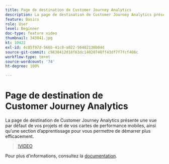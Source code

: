 ```yaml
---
title: Page de destination de Customer Journey Analytics
description: La page de destination de Customer Journey Analytics présente une vue par défaut de vos projets et de vos cartes de performance mobiles, ainsi qu’une section d’apprentissage pour vous permettre de démarrer plus efficacement.
feature: Basics
role: User
level: Beginner
doc-type: feature video
thumbnail: 343041.jpg
kt: 10422
exl-id: 4c05f97d-566b-41c8-a822-56482136b04d
source-git-commit: c9830412d18f63dc14020748ff43df7f7fcf408c
workflow-type: tm+mt
source-wordcount: '74'
ht-degree: 100%

---
```


# Page de destination de Customer Journey Analytics

La page de destination de Customer Journey Analytics présente une vue par défaut de vos projets et de vos cartes de performance mobiles, ainsi qu’une section d’apprentissage pour vous permettre de démarrer plus efficacement.

>[!VIDEO](https://video.tv.adobe.com/v/343041/?quality=12&learn=on)

Pour plus dʼinformations, consultez la [documentation](https://experienceleague.adobe.com/docs/analytics-platform/using/cja-overview/landing.html?lang=fr).
